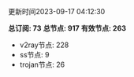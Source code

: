 更新时间2023-09-17 04:12:30

**总订阅: 73**
**总节点: 917**
**有效节点: 263**
- v2ray节点: 228
- ss节点: 9
- trojan节点: 26

